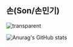 ## 손(Son/손민기) <a id="transparent">
![transparent](https://capsule-render.vercel.app/api?type=transparent&fontColor=703ee5&text=Transparent&height=150&fontSize=60&desc=물류%20개발%20파트장&descAlignY=75&descAlign=60)

![Anurag's GitHub stats](https://github-readme-stats.vercel.app/api?username=smk692&show_icons=true&theme=radical)

